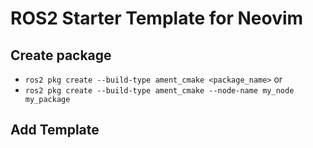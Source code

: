 # ROS2 Starter Template for Neovim

## Create package
- `ros2 pkg create --build-type ament_cmake <package_name>`
or 
- `ros2 pkg create --build-type ament_cmake --node-name my_node my_package`

## Add Template
```

```
